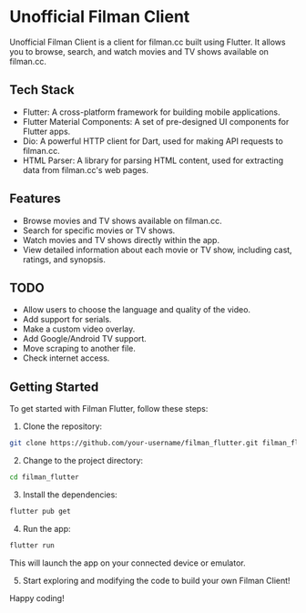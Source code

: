 # Unofficial Filman Client

Unofficial Filman Client is a client for filman.cc built using Flutter. It allows you to browse, search, and watch movies and TV shows available on filman.cc.

## Tech Stack

- Flutter: A cross-platform framework for building mobile applications.
- Flutter Material Components: A set of pre-designed UI components for Flutter apps.
- Dio: A powerful HTTP client for Dart, used for making API requests to filman.cc.
- HTML Parser: A library for parsing HTML content, used for extracting data from filman.cc's web pages.

## Features

- Browse movies and TV shows available on filman.cc.
- Search for specific movies or TV shows.
- Watch movies and TV shows directly within the app.
- View detailed information about each movie or TV show, including cast, ratings, and synopsis.

## TODO

- Allow users to choose the language and quality of the video.
- Add support for serials.
- Make a custom video overlay.
- Add Google/Android TV support.
- Move scraping to another file.
- Check internet access.

## Getting Started

To get started with Filman Flutter, follow these steps:

1. Clone the repository:

```bash
git clone https://github.com/your-username/filman_flutter.git filman_flutter
```

2. Change to the project directory:

```bash
cd filman_flutter
```

3. Install the dependencies:

```bash
flutter pub get
```

4. Run the app:

```bash
flutter run
```

This will launch the app on your connected device or emulator.

5. Start exploring and modifying the code to build your own Filman Client!

Happy coding!
